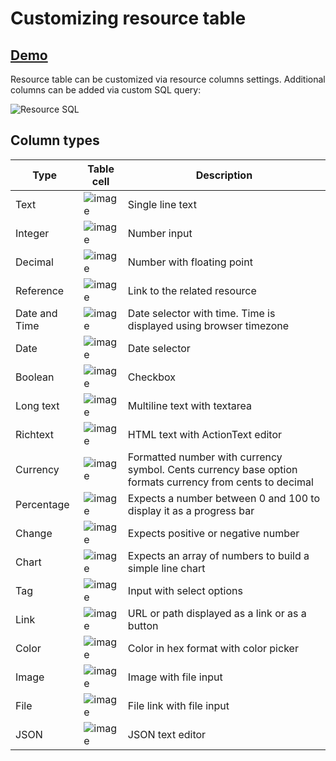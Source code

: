 # Customizing resource table

## [Demo](https://motor-admin.herokuapp.com/demo/data/customers)

Resource table can be customized via resource columns settings. Additional columns can be added via custom SQL query:

![Resource SQL](https://user-images.githubusercontent.com/5418788/132258795-0ea5f4aa-cc96-4fb8-8524-0eea0c7663ea.png)

## Column types

| Type          | Table cell                                                                                                     | Description |
|---------------|----------------------------------------------------------------------------------------------------------------|-------------|
| Text          | ![image](https://user-images.githubusercontent.com/5418788/132329364-893809c5-394a-4c11-8981-21a2bdb7e365.png) | Single line text |
| Integer       | ![image](https://user-images.githubusercontent.com/5418788/132329871-2efd7aa4-3080-455b-8705-fe79e1b61c7d.png) | Number input |
| Decimal       | ![image](https://user-images.githubusercontent.com/5418788/132330560-156afeb8-32a2-43b5-8230-e7869792ddf8.png) | Number with floating point |
| Reference     | ![image](https://user-images.githubusercontent.com/5418788/132330652-6ccefa3e-b295-4527-b776-86b8cf119914.png) | Link to the related resource |
| Date and Time | ![image](https://user-images.githubusercontent.com/5418788/132330736-efeb2b7d-4a65-4938-94cf-81794d0537b0.png) | Date selector with time. Time is displayed using browser timezone |
| Date          | ![image](https://user-images.githubusercontent.com/5418788/132330973-69f3b428-b801-49a1-bfa0-d7e891a52da7.png) | Date selector |
| Boolean       | ![image](https://user-images.githubusercontent.com/5418788/132331042-c4aa005a-e737-42cc-9718-0aab9ebcf7b8.png) | Checkbox |
| Long text     | ![image](https://user-images.githubusercontent.com/5418788/132331095-dcb08cf2-39ab-477f-8840-0495ec3f919e.png) | Multiline text with textarea |
| Richtext      | ![image](https://user-images.githubusercontent.com/5418788/132331313-d4f22994-eae9-4b0e-8ce8-a703fc5dac4c.png) | HTML text with ActionText editor |
| Currency      | ![image](https://user-images.githubusercontent.com/5418788/132331360-d324056b-bb93-4b25-bfa8-711ca55b5ee5.png) | Formatted number with currency symbol. Cents currency base option formats currency from cents to decimal |
| Percentage    | ![image](https://user-images.githubusercontent.com/5418788/132331433-11751128-37c7-4a45-bb3f-705dbea82c36.png) | Expects a number between 0 and 100 to display it as a progress bar |
| Change        | ![image](https://user-images.githubusercontent.com/5418788/132331477-00e76e14-58de-4461-a892-0d809aa1ee39.png) | Expects positive or negative number |
| Chart         | ![image](https://user-images.githubusercontent.com/5418788/132331523-028b81de-04a8-499b-98af-b176694b1a3a.png) | Expects an array of numbers to build a simple line chart |
| Tag           | ![image](https://user-images.githubusercontent.com/5418788/132331579-95fbd0d8-ad4e-4bc1-baf9-479af04306e7.png) | Input with select options            |
| Link          | ![image](https://user-images.githubusercontent.com/5418788/132331632-d1e108d6-07f9-4335-b287-7d5cf9457dee.png) | URL or path displayed as a link or as a button |
| Color         | ![image](https://user-images.githubusercontent.com/5418788/132331659-252440a6-b358-4312-8614-a025ec8e348c.png) | Color in hex format with color picker |
| Image         | ![image](https://user-images.githubusercontent.com/5418788/132331706-68ae307c-971f-48c1-8ed3-eae3ab50287e.png) | Image with file input |
| File          | ![image](https://user-images.githubusercontent.com/5418788/132335004-c6e75e60-e043-4058-a299-071cfd59f5a2.png) | File link with file input |
| JSON          | ![image](https://user-images.githubusercontent.com/5418788/132335140-8a7e783f-6061-4ad1-9e7f-618baa35d11a.png) | JSON text editor |

